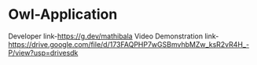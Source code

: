 # Owl-Application
Developer link-https://g.dev/mathibala
Video Demonstration link-https://drive.google.com/file/d/173FAQPHP7wGSBmvhbMZw_ksR2vR4H_-P/view?usp=drivesdk
